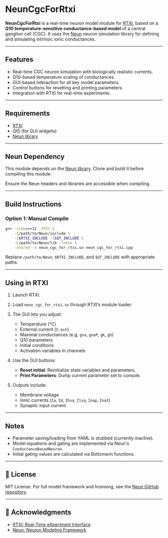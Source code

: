 # NeunCgcForRtxi

**NeunCgcForRtxi** is a real-time neuron model module for [RTXI](https://rtxi.org/), based on a **Q10 temperature-sensitive conductance-based model** of a central ganglion cell (CGC). It uses the [Neun](https://github.com/Neun) neuron simulation library for defining and simulating intrinsic ionic conductances.

---

## Features

- Real-time CGC neuron simulation with biologically realistic currents.
- Q10-based temperature scaling of conductances.
- GUI-based interaction for all key model parameters.
- Control buttons for resetting and printing parameters.
- Integration with RTXI for real-time experiments.

---

## Requirements

- [RTXI](https://rtxi.org/)
- Qt5 (for GUI widgets)
- [Neun library](https://github.com/GNB-UAM/Neun)

---

## Neun Dependency

This module depends on the [Neun library](https://github.com/GNB-UAM/Neun). Clone and build it before compiling this module

Ensure the Neun headers and libraries are accessible when compiling.

---

## Build Instructions

### Option 1: Manual Compile

```bash
g++ -std=c++11 -fPIC \
    -I/path/to/Neun/include \
    -I$RTXI_INCLUDE -I$QT_INCLUDE \
    -L/path/to/Neun/lib -lneun \
    -shared -o neun_cgc_for_rtxi.so neun_cgc_for_rtxi.cpp
```

Replace `/path/to/Neun`, `$RTXI_INCLUDE`, and `$QT_INCLUDE` with appropriate paths.

---

## Using in RTXI

1. Launch RTXI.
2. Load `neun_cgc_for_rtxi.so` through RTXI’s module loader.
3. The GUI lets you adjust:
   - Temperature (°C)
   - External current (`I_ext`)
   - Maximal conductances (e.g. `gna`, `gnaP`, `gK`, `gh`)
   - Q10 parameters
   - Initial conditions
   - Activation variables in channels

4. Use the GUI buttons:
   - **Reset initial**: Reinitialize state variables and parameters.
   - **Print Parameters**: Dump current parameter set to console.

5. Outputs include:
   - Membrane voltage
   - Ionic currents (`Ia`, `Id`, `Ihva`, `Ilva`, `Inap`, `Inat`)
   - Synaptic input current

---

## Notes

- Parameter saving/loading from YAML is stubbed (currently inactive).
- Model equations and gating are implemented via Neun's `ConductanceBasedNeuron`.
- Initial gating values are calculated via Boltzmann functions.

---

## 📄 License

MIT License. For full model framework and licensing, see the [Neun GitHub repository](https://github.com/Neun).

---

## 🙏 Acknowledgments

- [RTXI: Real-Time eXperiment Interface](https://rtxi.org/)
- [Neun: Neuron Modeling Framework](https://github.com/Neun)
